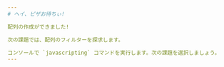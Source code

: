 ```yaml
---
# ヘイ、ピザお待ちぃ!

配列の作成ができました!

次の課題では、配列のフィルターを探求します。

コンソールで `javascripting` コマンドを実行します。次の課題を選択しましょう。
---
```

